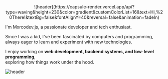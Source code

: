 <center>
![header](https://capsule-render.vercel.app/api?type=waving&height=230&color=gradient&customColorList=16&text=Hi,%20There!&textBg=false&fontAlignY=40&reversal=false&animation=fadeIn)
</center>

I'm Mxrcodev.js, a passionate developer and tech enthusiast.  

Since I was a kid, I've been fascinated by computers and programming,  
always eager to learn and experiment with new technologies.  

I enjoy working on **web development, backend systems, and low-level programming**,  
exploring how things work under the hood.  


![header](https://capsule-render.vercel.app/api?type=venom&height=230&color=gradient&customColorList=18&text=MxrcoDev.js&textBg=false&fontAlignY=40&reversal=false&animation=fadeIn&fontColor=b603fc)
